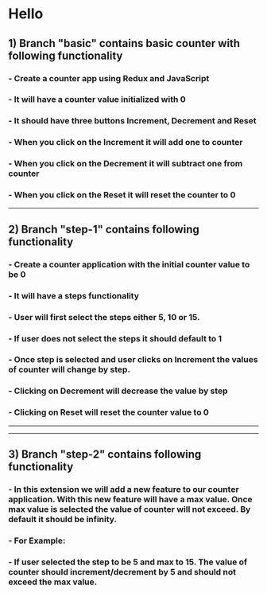 # Hello

## 1) Branch "basic" contains basic counter with following functionality

### - Create a counter app using Redux and JavaScript

### - It will have a counter value initialized with 0

### - It should have three buttons Increment, Decrement and Reset

### - When you click on the Increment it will add one to counter

### - When you click on the Decrement it will subtract one from counter

### - When you click on the Reset it will reset the counter to 0

---

## 2) Branch "step-1" contains following functionality

### - Create a counter application with the initial counter value to be 0

### - It will have a steps functionality

### - User will first select the steps either 5, 10 or 15.

### - If user does not select the steps it should default to 1

### - Once step is selected and user clicks on Increment the values of counter will change by step.

### - Clicking on Decrement will decrease the value by step

### - Clicking on Reset will reset the counter value to 0

---

---

## 3) Branch "step-2" contains following functionality

### - In this extension we will add a new feature to our counter application. With this new feature will have a max value. Once max value is selected the value of counter will not exceed. By default it should be infinity.

### - For Example:

### - If user selected the step to be 5 and max to 15. The value of counter should increment/decrement by 5 and should not exceed the max value.

